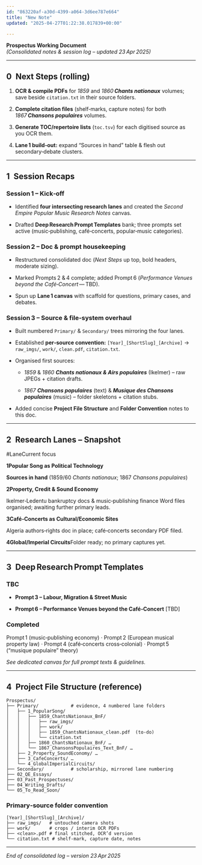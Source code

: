 ```yaml
---
id: "863220af-a30d-4399-a064-3d6ee787e664"
title: "New Note"
updated: "2025-04-27T01:22:38.017839+00:00"

---
```

<p><strong>Prospectus Working Document</strong><br><em>(Consolidated notes &amp; session log – updated 23 Apr 2025)</em></p><hr><h2>0 Next Steps (rolling)</h2><ol><li><p><strong>OCR &amp; compile PDFs</strong> for <em>1859</em> and <em>1860</em> <strong><em>Chants nationaux</em></strong> volumes; save beside <code>citation.txt</code> in their source folders.</p></li><li><p><strong>Complete citation files</strong> (shelf‑marks, capture notes) for both <em>1867</em> <strong><em>Chansons populaires</em></strong> volumes.</p></li><li><p><strong>Generate TOC/repertoire lists</strong> (<code>toc.tsv</code>) for each digitised source as you OCR them.</p></li><li><p><strong>Lane 1 build‑out:</strong> expand “Sources in hand” table &amp; flesh out secondary‑debate clusters.</p></li></ol><hr><h2>1 Session Recaps</h2><h3>Session 1 – Kick‑off</h3><ul><li><p>Identified <strong>four intersecting research lanes</strong> and created the <em>Second Empire Popular Music Research Notes</em> canvas.</p></li><li><p>Drafted <strong>Deep Research Prompt Templates</strong> bank; three prompts set active (music‑publishing, café‑concerts, popular‑music categories).</p></li></ul><h3>Session 2 – Doc &amp; prompt housekeeping</h3><ul><li><p>Restructured consolidated doc (<em>Next Steps</em> up top, bold headers, moderate sizing).</p></li><li><p>Marked Prompts 2 &amp; 4 complete; added Prompt 6 (<em>Performance Venues beyond the Café‑Concert</em> — TBD).</p></li><li><p>Spun up <strong>Lane 1 canvas</strong> with scaffold for questions, primary cases, and debates.</p></li></ul><h3>Session 3 – Source &amp; file‑system overhaul</h3><ul><li><p>Built numbered <code>Primary/</code> &amp; <code>Secondary/</code> trees mirroring the four lanes.</p></li><li><p>Established <strong>per‑source convention:</strong> <code>[Year]_[ShortSlug]_[Archive]</code> → <code>raw_imgs/</code>, <code>work/</code>, <code>clean.pdf</code>, <code>citation.txt</code>.</p></li><li><p>Organised first sources:</p><ul><li><p><em>1859</em> &amp; <em>1860</em> <strong><em>Chants nationaux &amp; Airs populaires</em></strong> (Ikelmer) – raw JPEGs + citation drafts.</p></li><li><p><em>1867</em> <strong><em>Chansons populaires</em></strong> (text) &amp; <strong><em>Musique des Chansons populaires</em></strong> (music) – folder skeletons + citation stubs.</p></li></ul></li><li><p>Added concise <strong>Project File Structure</strong> and <strong>Folder Convention</strong> notes to this doc.</p></li></ul><hr><h2>2 Research Lanes – Snapshot</h2><p>#LaneCurrent focus</p><p><strong>1Popular Song as Political Technology</strong></p><p><strong>Sources in hand</strong> (1859/60 <em>Chants nationaux</em>; 1867 <em>Chansons populaires</em>)</p><p><strong>2Property, Credit &amp; Sound Economy</strong></p><p>Ikelmer‑Ledentu bankruptcy docs &amp; music‑publishing finance Word files organised; awaiting further primary leads.</p><p><strong>3Café‑Concerts as Cultural/Economic Sites</strong></p><p>Algeria authors‑rights doc in place; café‑concerts secondary PDF filed.</p><p><strong>4Global/Imperial Circuits</strong>Folder ready; no primary captures yet.</p><hr><h2>3 Deep Research Prompt Templates</h2><h3>TBC</h3><ul><li><p><strong>Prompt 3 – Labour, Migration &amp; Street Music</strong></p></li><li><p><strong>Prompt 6 – Performance Venues beyond the Café‑Concert</strong>&nbsp;[TBD]</p></li></ul><h3>Completed</h3><p>Prompt 1 (music‑publishing economy) · Prompt 2 (European musical property law) · Prompt 4 (café‑concerts cross‑colonial) · Prompt 5 (“musique populaire” theory)</p><p><em>See dedicated canvas for full prompt texts &amp; guidelines.</em></p><hr><h2>4 Project File Structure (reference)</h2><pre><code>Prospectus/
├── Primary/            # evidence, 4 numbered lane folders
│   ├── 1_PopularSong/
│   │   ├── 1859_ChantsNationaux_BnF/
│   │   │   ├── raw_imgs/
│   │   │   ├── work/
│   │   │   ├── 1859_ChantsNationaux_clean.pdf  (to‑do)
│   │   │   └── citation.txt
│   │   ├── 1860_ChantsNationaux_BnF/ …
│   │   └── 1867_ChansonsPopulaires_Text_BnF/ …
│   ├── 2_Property_SoundEconomy/ …
│   ├── 3_CafeConcerts/ …
│   └── 4_GlobalImperialCircuits/
├── Secondary/          # scholarship, mirrored lane numbering
├── 02_QE_Essays/
├── 03_Past_Prospectuses/
├── 04_Writing_Drafts/
└── 05_To_Read_Soon/</code></pre><h3>Primary‑source folder convention</h3><pre><code>[Year]_[ShortSlug]_[Archive]/
├── raw_imgs/   # untouched camera shots
├── work/       # crops / interim OCR PDFs
├── &lt;clean&gt;.pdf # final stitched, OCR’d version
└── citation.txt # shelf‑mark, capture date, notes</code></pre><hr><p><em>End of consolidated log – version 23 Apr 2025</em></p><p></p>